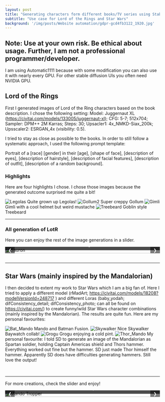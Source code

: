 ```yaml
---
layout: post
title: "Generating characters form different books/TV series using Stable Diffusion"
subtitle: "Use case for Lord of the Rings and Star Wars"
background: '/img/posts/Website automation/gdpr-gcd4fb3122_1920.jpg'
---
```


## Note: Use at your own risk. Be ethical about usage. Further, I am not a professional programmer/developer.

I am using Automatic1111 because with some modification you can also use it with nearly every GPU. For other stable diffusion UIs you often need NVIDIA GPU.


## Lord of the Rings

First I generated images of Lord of the Ring characters based on the book description. I chose the following setting: Model: Juggernaut XL (<https://civitai.com/models/133005/juggernaut-xl>); CFG: 5-7; 512x704; Sampler: DPM++ 2M Karras; Steps: 30; Upsacler1: 4x_NMKD-Siax_200k; Upsscaler2: ESRGAN_4x (visibility: 0.5).

I tried to stay as close as possible to the books. In order to still follow a systematic approach, I used the following prompt template: 

Portrait of a [race] [gender] in their [age], [shape of face], [description of eyes], [description of hairstyle], [description of facial features], [description of outfit], [description of a random background].

### Highlights

Here are four highlights I chose. I chose those images because the generated outcome surprised me quite a bit!


![Legolas](/img/posts/SD_LOTR_SW/legolas.webp)<!-- -->
Quite grown up Legolas!
![Gollum2](/img/posts/SD_LOTR_SW/gollum2.webp)<!-- -->
Super creppy Gollum
![Gimli](/img/posts/SD_LOTR_SW/gimli.webp)<!-- -->
Gimli with a cool helmet but weird mustache
![Treebeard](/img/posts/SD_LOTR_SW/treebeard1.webp)<!-- -->
Goblin style Treebeard

---


### All generation of LotR
Here you can enjoy the rest of the image generations in a slider. 


<html lang="en">
<head>
  <meta charset="UTF-8">
  <meta name="viewport" content="width=device-width, initial-scale=1.0">
  <title>Slider</title>
  <link rel="stylesheet" href="styles.css">
</head>
<body>

<div class="slider-container slider1">
  <div class="slides">
    <div class="slide">
      <img src="/img/posts/SD_LOTR_SW/sauron.webp" alt="Sauron">
      <div class="comment">Sauron at burning mountain</div>
    </div>
    <div class="slide">
      <img src="/img/posts/SD_LOTR_SW/frodo2.webp" alt="Frodo">
      <div class="comment">Frodo the youngling</div>
    </div>
    <div class="slide">
      <img src="/img/posts/SD_LOTR_SW/gollum1.webp" alt="Gollum">
      <div class="comment">Gollum only using 'Gollum' as a prompt</div>
    </div>
    <div class="slide">
      <img src="/img/posts/SD_LOTR_SW/gandalf1.webp" alt="Gandalf1">
      <div class="comment">Gandalf looking all fancy</div>
    </div>
    <div class="slide">
      <img src="/img/posts/SD_LOTR_SW/gandalf2.webp" alt="Gandalf2">
      <div class="comment">Gandalf - where is his secound hand?</div>
    </div>
    <div class="slide">
      <img src="/img/posts/SD_LOTR_SW/aragorn.webp" alt="Aragorn">
      <div class="comment">Weired Eye Aragorn</div>
    </div>
    <div class="slide">
      <img src="/img/posts/SD_LOTR_SW/treebeard2.webp" alt="Treebeard1">
      <div class="comment">Treebeard the destroyer of worlds</div>
    </div>
    <div class="slide">
      <img src="/img/posts/SD_LOTR_SW/treebeard3.webp" alt="Treebeard2">
      <div class="comment">Treebeard V3</div>
    </div>
  </div>
  <button class="prev" onclick="moveSlide('.slider1',-1)">&#10094;</button>
  <button class="next" onclick="moveSlide('.slider1',1)">&#10095;</button>
</div>

<script src="script.js"></script>

</body>
</html>

<br>



---

## Star Wars (mainly inspired by the Mandalorian)

I then decided to extent my work to Star Wars which I am a big fan of. Here I tried to apply a different model (rMadArt; <https://civitai.com/models/18208?modelVersionId=248717> ) and different Loras (baby_yodah; difConsistency_detail; difConsistency_photo; can all be found on <https://civitai.com/>) to create funny/wild Star Wars character combinations (mainly inspired by the Mandalorian). The results are quite fun. Here are my personal favourites:

![Bat_Mando](/img/posts/SD_LOTR_SW/bat_mando.webp)<!-- -->
Mando and Batman Fusion.
![Skywalker](/img/posts/SD_LOTR_SW/skywalker_baywatch.webp)<!-- -->
Nice Skywalker Baywatch collab!
![Grogu](/img/posts/SD_LOTR_SW/grogu1.webp)<!-- -->
Grogu enjoying a cold pint.
![Thor_Mando](/img/posts/SD_LOTR_SW/Thor_the_Hammer.webp)<!-- -->
My personal favourite: I told SD to generate an image of the Mandalorian as Spartan soldier, holding Captain Americas shield and Thors hammer. Everything worked out fine but the hammer. SD just made Thor himself the hammer. Apparently SD does have difficulties generating hammers. Still love the output!

<br>

---

For more creations, check the slider and enjoy!


<html lang="en">
<head>
  <meta charset="UTF-8">
  <meta name="viewport" content="width=device-width, initial-scale=1.0">
  <title>Slider</title>
  <link rel="stylesheet" href="styles.css">
</head>

<body>

<div class="slider-container slider2">
  <div class="slides">
    <div class="slide">
      <img src="/img/posts/SD_LOTR_SW/trooper_mando.webp" alt="Mando Tropper">
      <div class="comment">Mando & Strom Trooper Fusion</div>
    </div>
    <div class="slide">
      <img src="/img/posts/SD_LOTR_SW/elf_jedi_ice.webp" alt="Jedi Elf1">
      <div class="comment">A Jedi Elf snacking some ice cream in space</div>
    </div>
    <div class="slide">
      <img src="/img/posts/SD_LOTR_SW/vader1.webp" alt="Burning VAder">
      <div class="comment">Burning Vader</div>
    </div>
    <div class="slide">
      <img src="/img/posts/SD_LOTR_SW/dark_mando.webp" alt="Mando Vader">
      <div class="comment">Mando with Vader features</div>
    </div>
    <div class="slide">
      <img src="/img/posts/SD_LOTR_SW/vader2.webp" alt="Shiny Vader">
      <div class="comment">Shiny Vader portrait</div>
    </div>
    <div class="slide">
      <img src="/img/posts/SD_LOTR_SW/mando_sith.webp" alt="Sith Mando">
      <div class="comment">Mando as a Sith Lord</div>
    </div>
    <div class="slide">
      <img src="/img/posts/SD_LOTR_SW/elf_space.webp" alt="Jedi Elf2">
      <div class="comment">Another Elfen Jedi</div>
    </div>
    <div class="slide">
      <img src="/img/posts/SD_LOTR_SW/grogu2.webp" alt="Beer Grogu">
      <div class="comment">Grogu enjyoing another brew</div>
    </div>
    <div class="slide">
      <img src="/img/posts/SD_LOTR_SW/dark_mando2.webp" alt="Dark Mando">
      <div class="comment">Dark Mando Version 2</div>
    </div>
    <div class="slide">
      <img src="/img/posts/SD_LOTR_SW/spidy_utlron.webp" alt="Spidy_Ultron">
      <div class="comment">Failed Spiderman Mando adaptation</div>
    </div>
  </div>
  <button class="prev" onclick="moveSlide('.slider2',-1)">&#10094;</button>
  <button class="next" onclick="moveSlide('.slider2',1)">&#10095;</button>
</div>

<script src="script.js"></script>

</body>
</html>

<script>

function moveSlide(sliderClass, n) {
  const slides = document.querySelector(sliderClass).querySelectorAll('.slide');
  let slideIndex = 0;
  slides.forEach((slide, index) => {
    if (slide.classList.contains('active')) {
      slideIndex = index;
      slide.classList.remove('active');
    }
  });
  slideIndex += n;
  if (slideIndex >= slides.length) slideIndex = 0;
  if (slideIndex < 0) slideIndex = slides.length - 1;
  slides[slideIndex].classList.add('active');
  const offset = -slideIndex * 100;
  document.querySelector(sliderClass).querySelector('.slides').style.transform = `translateX(${offset}%)`;
}
</script>


<style>
    .slider-container {
      position: relative;
      width: 100%;
      max-width: 600px;
      margin: auto;
      overflow: hidden;
    }

    .slides {
      display: flex;
      transition: transform 0.5s ease-in-out;
    }

    .slide {
      flex: 0 0 100%; /* Make each slide take up the full width */
      position: relative;
    }

    .slides img {
      width: 100%;
      height: auto;
    }

    .comment {
      position: absolute;
      bottom: 10px;
      left: 0;
      right: 0;
      background-color: rgba(0, 0, 0, 0.7);
      color: white;
      padding: 10px;
      font-size: 14px;
      text-align: center;
    }

    .prev, .next {
      position: absolute;
      top: 50%;
      transform: translateY(-50%);
      background-color: rgba(0, 0, 0, 0.5);
      color: white;
      border: none;
      cursor: pointer;
      padding: 10px;
      z-index: 1;
    }

    .prev {
      left: 0;
    }

    .next {
      right: 0;
    }
  </style>
